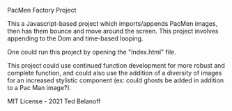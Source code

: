 PacMen Factory Project

This a Javascript-based project which imports/appends PacMen images,
then has them bounce and move around the screen. This project involves appending
to the Dom and time-based looping.

One could run this project by opening the "Index.html" file. 

This project could use continued function development for more robust and complete
function, and could also use the addition of a diversity of images for an increased
stylistic component (ex: could ghosts be added in addition to a Pac Man image?).

MIT License - 2021 Ted Belanoff